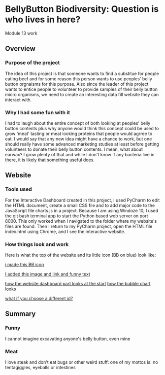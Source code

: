 # BellyButton Biodiversity: Question is who lives in here?
Module 13 work 

## Overview
### Purpose of the project
The idea of this project is that someone wants to find a substitue for people eating beef and for some reason this person wants to use peoples' belly button orgnaisms for this purpose.  Also since the leader of this project wants to entice people to volunteer to provide samples of their belly button micro organisms, we need to create an interesting data fill website they can interact with. 

### Why I had some fun with it
I had to laugh about the entire concept of both looking at peoples' belly button contents plus why anyone would think this concept could be used to grow 'meat' tasting or meat looking proteins that people would agrree to eat. I would say that any new idea might have a chance to work, but one should really have some advanced marketing studies at least before getting volunteers to donate their belly button contents. I mean, what about earwax? I grow plenty of that and while I don't know if any bacteria live in there, it is likely that something useful does.

## Website
### Tools used
For the Interactive Dashboard created in this project, I used PyCharm to edit the HTML document, create a small CSS file and to add major code to the JavaScript file charts.js in a project. Because I am using Windoze 10, I used the git bash terminal app to start the Python based web server on port 8000. This only worked when I navigated to the folder where my website's files are found. Then I return to my PyCharm project, open the HTML file index.html using Chrome, and I see the interactive website.

### How things look and work
Here is what the top of the website and its little icon (BB on blue) look like:

[i made this BB icon](madeicon.PNG)

[I added this image and link and funny text](topwebsite.PNG)

[how the website dashboard part looks at the start](middlewebsite.PNG)
[how the bubble chart looks](bottomwebsite.PNG)

[what if you choose a different id?](middleusingotherid.PNG)


## Summary

### Funny
I cannot imagine excavating anyone's belly button, even mine
### Meat
I love steak and don't eat bugs or other weird stuff: one of my mottos is: no tentagiggles, eyeballs or intestines

